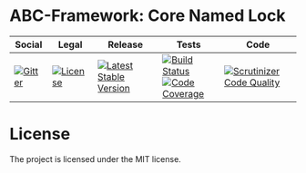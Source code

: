 # ABC-Framework: Core Named Lock

<table>
<thead>
<tr>
<th>Social</th>
<th>Legal</th>
<th>Release</th>
<th>Tests</th>
<th>Code</th>
</tr>
</thead>
<tbody>
<tr>
<td>
<a href="https://gitter.im/SetBased/php-abc?utm_source=badge&utm_medium=badge&utm_campaign=pr-badge"><img src="https://badges.gitter.im/SetBased/php-abc.svg" alt="Gitter"/></a>
</td>
<td>
<a href="https://packagist.org/packages/setbased/abc-lock-named-core
"><img src="https://poser.pugx.org/setbased/abc-lock-named-core/license" alt="License"/></a>
</td>
<td>
<a href="https://packagist.org/packages/setbased/abc-lock-named-core"><img src="https://poser.pugx.org/setbased/abc-lock-named-core/v/stable" alt="Latest Stable Version"/></a><br/>
</td>
<td><a href="https://travis-ci.org/SetBased/php-abc-lock-named-core"><img src="https://travis-ci.org/SetBased/php-abc-lock-named-core.svg?branch=master" alt="Build Status"/></a><br/>
<a href="https://scrutinizer-ci.com/g/SetBased/php-abc-lock-named-core/?branch=master"><img src="https://scrutinizer-ci.com/g/SetBased/php-abc-lock-named-core/badges/coverage.png?b=master" alt="Code Coverage"/></a><br/>
</td>
<td>
<a href="https://scrutinizer-ci.com/g/SetBased/php-abc-lock-named-core/?branch=master"><img src="https://scrutinizer-ci.com/g/SetBased/php-abc-lock-named-core/badges/quality-score.png?b=master" alt="Scrutinizer Code Quality"/></a>
</td>
</tr>
</tbody>
</table>


#  License

The project is licensed under the MIT license.
